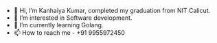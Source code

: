 - 👋 Hi, I’m Kanhaiya Kumar, completed my graduation from NIT Calicut.
- 👀 I’m interested in Software development.
- 🌱 I’m currently learning Golang.
- 📫 How to reach me - +91 9955972450

<!---
Kanhaiya-m170511/Kanhaiya-m170511 is a ✨ special ✨ repository because its `README.md` (this file) appears on your GitHub profile.
You can click the Preview link to take a look at your changes.
--->
